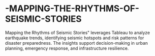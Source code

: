# -MAPPING-THE-RHYTHMS-OF-SEISMIC-STORIES
Mapping the Rhythms of Seismic Stories" leverages Tableau to analyze earthquake trends, identifying seismic hotspots and risk patterns for disaster preparedness. The insights support decision-making in urban planning, emergency response, and infrastructure resilience.

